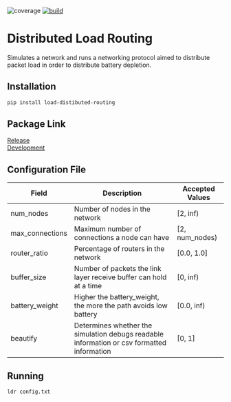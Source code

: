 ![coverage](https://img.shields.io/codecov/c/github/kylebrain/networking-final-project)
[![build](https://github.com/kylebrain/networking-final-project/workflows/Python%20application/badge.svg)](https://github.com/kylebrain/networking-final-project/actions)
# Distributed Load Routing
Simulates a network and runs a networking protocol aimed to distribute packet load in order to distribute battery depletion.

## Installation
```bash
pip install load-distibuted-routing
```

## Package Link
[Release](https://pypi.org/project/load-distributed-routing/)\
[Development](https://test.pypi.org/project/load-distributed-routing/)

## Configuration File

| Field | Description | Accepted Values |
| ----- |------------ | --------------- |
| num_nodes | Number of nodes in the network | [2, inf) |
| max_connections | Maximum number of connections a node can have | [2, num_nodes) |
| router_ratio | Percentage of routers in the network | [0.0, 1.0] |
| buffer_size | Number of packets the link layer receive buffer can hold at a time | [0, inf) |
| battery_weight | Higher the battery_weight, the more the path avoids low battery | [0.0, inf) |
| beautify | Determines whether the simulation debugs readable information or csv formatted information | [0, 1] |

## Running
```bash
ldr config.txt
```
